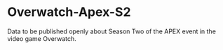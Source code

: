# Overwatch-Apex-S2
Data to be published openly about Season Two of the APEX event in the video game Overwatch.
